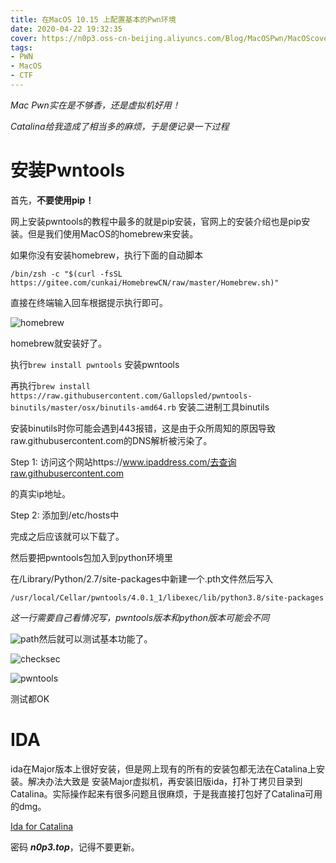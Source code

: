 ```yaml
---
title: 在MacOS 10.15 上配置基本的Pwn环境
date: 2020-04-22 19:32:35
cover: https://n0p3.oss-cn-beijing.aliyuncs.com/Blog/MacOSPwn/MacOScover.png
tags: 
- PWN 
- MacOS 
- CTF
---
```


*Mac Pwn实在是不够香，还是虚拟机好用！*

*Catalina给我造成了相当多的麻烦，于是便记录一下过程*

# 安装Pwntools

首先，**不要使用pip！**

网上安装pwntools的教程中最多的就是pip安装，官网上的安装介绍也是pip安装。但是我们使用MacOS的homebrew来安装。

如果你没有安装homebrew，执行下面的自动脚本

`/bin/zsh -c "$(curl -fsSL https://gitee.com/cunkai/HomebrewCN/raw/master/Homebrew.sh)"`

直接在终端输入回车根据提示执行即可。

![homebrew](https://n0p3.oss-cn-beijing.aliyuncs.com/Blog/MacOSPwn/%E6%88%AA%E5%B1%8F2020-04-22%20%E4%B8%8B%E5%8D%884.15.59.png)

homebrew就安装好了。

执行`brew install pwntools` 安装pwntools

再执行`brew install https://raw.githubusercontent.com/Gallopsled/pwntools-binutils/master/osx/binutils-amd64.rb`  安装二进制工具binutils

安装binutils时你可能会遇到443报错，这是由于众所周知的原因导致raw.githubusercontent.com的DNS解析被污染了。

Step 1:  访问这个网站https://www.ipaddress.com/去查询raw.githubusercontent.com

的真实ip地址。

Step 2: 添加到/etc/hosts中

完成之后应该就可以下载了。

然后要把pwntools包加入到python环境里

在/Library/Python/2.7/site-packages中新建一个.pth文件然后写入

```cn
/usr/local/Cellar/pwntools/4.0.1_1/libexec/lib/python3.8/site-packages 
```

*这一行需要自己看情况写，pwntools版本和python版本可能会不同*

![path](https://n0p3.oss-cn-beijing.aliyuncs.com/Blog/MacOSPwn/%E6%88%AA%E5%B1%8F2020-04-22%20%E4%B8%8B%E5%8D%888.45.40.png)然后就可以测试基本功能了。

![checksec](https://n0p3.oss-cn-beijing.aliyuncs.com/Blog/MacOSPwn/%E6%88%AA%E5%B1%8F2020-04-22%20%E4%B8%8B%E5%8D%884.54.32.png)

![pwntools](https://n0p3.oss-cn-beijing.aliyuncs.com/Blog/MacOSPwn/%E6%88%AA%E5%B1%8F2020-04-22%20%E4%B8%8B%E5%8D%888.53.28.png)

测试都OK

# IDA

ida在Major版本上很好安装，但是网上现有的所有的安装包都无法在Catalina上安装。解决办法大致是 安装Major虚拟机，再安装旧版ida，打补丁拷贝目录到Catalina。实际操作起来有很多问题且很麻烦，于是我直接打包好了Catalina可用的dmg。

[Ida for Catalina](https://n0p3.oss-cn-beijing.aliyuncs.com/source/Ida%20for%20MacOS10.15.dmg)

密码 ***n0p3.top***，记得不要更新。

